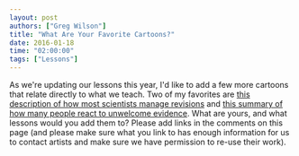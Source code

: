 ```yaml
---
layout: post
authors: ["Greg Wilson"]
title: "What Are Your Favorite Cartoons?"
date: 2016-01-18
time: "02:00:00"
tags: ["Lessons"]
---
```

As we're updating our lessons this year,
I'd like to add a few more cartoons that relate directly to what we teach.
Two of my favorites are
[this description of how most scientists manage revisions](http://www.phdcomics.com/comics/archive.php?comicid=1531)
and
[this summary of how many people react to unwelcome evidence](http://www.felienne.com/archives/4404).
What are yours, and what lessons would you add them to?
Please add links in the comments on this page
(and please make sure what you link to has enough information
for us to contact artists and make sure we have permission to re-use their work).
